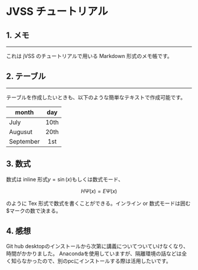 # JVSS チュートリアル

## 1. メモ

---

これは jVSS のチュートリアルで用いる Markdown 形式のメモ帳です。

## 2. テーブル

---

テーブルを作成したいときも、以下のような簡単なテキストで作成可能です。

| month     | day  |
| --------- | :--: |
| July      | 10th |
| Augusut   | 20th |
| September | 1st  |

## 3. 数式

数式は inline 形式$y=\sin(x)$もしくは数式モード、

$$
H\Psi(x) = E\Psi(x)
$$

のように Tex 形式で数式を書くことができる。インライン or 数式モードは囲む\$マークの数で決まる。

## 4. 感想

Git hub desktopのインストールから次第に講義についてついていけなくなり、時間がかかりました。
Anacondaを使用していますが、隔離環境の話などは全く知らなかったので、別のpcにインストールする際は活用したいです。